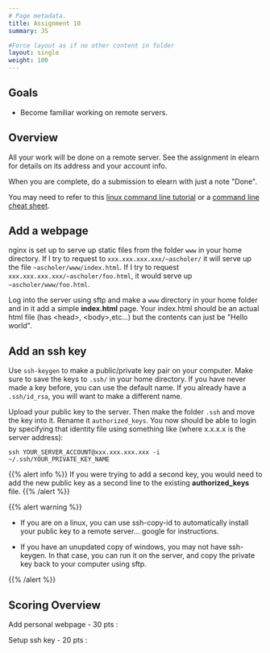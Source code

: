 ```yaml
---
# Page metadata.
title: Assignment 10
summary: JS

#Force layout as if no other content in folder
layout: single
weight: 100
---
```


## Goals

* Become familiar working on remote servers.

## Overview

All your work will be done on a remote server. See the assignment in elearn for details
on its address and your account info.

When you are complete, do a submission to elearn with just a note "Done".

You may need to refer to this [linux command line tutorial](https://ubuntu.com/tutorials/command-line-for-beginners#1-overview)
or a [command line cheat sheet](https://files.fosswire.com/2007/08/fwunixref.pdf).

## Add a webpage

nginx is set up to serve up static files from the folder `www` in your home
directory. If I try to request to `xxx.xxx.xxx.xxx/~ascholer/` it will serve
up the file `~ascholer/www/index.html`. If I try to request
 `xxx.xxx.xxx.xxx/~ascholer/foo.html`, it would serve up `~ascholer/www/foo.html`.

Log into the server using sftp and make a `www` directory in your home
folder and in it add a simple **index.html** page. Your index.html should be
an actual html file (has \<head>, \<body>,etc...) but the contents can just be
"Hello world".

## Add an ssh key

Use `ssh-keygen` to make a public/private key pair on your computer. Make sure
to save the keys to `.ssh/` in your home directory. If you have never made a key
before, you can use the default name. If you already have a `.ssh/id_rsa`, you
will want to make a different name.

Upload your public key to the server. Then make the folder `.ssh` and move
the key into it. Rename it `authorized_keys`. You now should be able to login
by specifying that identity file using something like (where x.x.x.x is the
server address):

    ssh YOUR_SERVER_ACCOUNT@xxx.xxx.xxx.xxx -i ~/.ssh/YOUR_PRIVATE_KEY_NAME

{{% alert info %}}
If you were trying to add a second key, you would need to add the new public
key as a second line to the existing **authorized_keys** file.
{{% /alert %}}

{{% alert warning %}}

* If you are on a linux, you can use ssh-copy-id to automatically install your
public key to a remote server... google for instructions.

* If you have an unupdated copy of windows, you may not have ssh-keygen.
In that case, you can run it on the server, and copy the private key back
to your computer using sftp.

{{% /alert %}}

## Scoring Overview

Add personal webpage - 30 pts
: 

Setup ssh key - 20 pts
:  

<!-- {{% cs290General %}}

## Goals

* Use express to provide a Data API.
* Implement complex client side updates via AJAX.

## Overview

This week, you will be updating your `databases` directory to provide a data API that
produces json versions of your data. You will then use it to display and filter data
via AJAX on a plain HTML page.

For parts of this assignment, you will need to describe what you did in a PDF you will
submit to elearn. Use google docs or Word to make a document and then save it as a PDF to submit.

## Data List API

Add a route/controller `/api/YOURDATATYPE/` (like `/api/books/`) that returns all items
from your database as a JSON list.

Make a link in `index.html` to this URL.

## Data Filtered List API

Make a route/controller that is parameterized to select some group of objects and return it
as a json list. Something like `/books/year/XXXX/` (e.g. `/books/year/2020/` or `/books/year/2021/`).
Like in the past, you may want to avoid using a field that will have spaces or special characters in it.

Make 2+ links in `index.html` that link to this URL with different parameters.

## Display List

Add a plain html file `ajax.html` at the root level of your site. Make a link to it on your `index.html`.

This file should use javascript to retrieve all of your items via the `/api/YOURDATATYPE/` route
and then display them in an HTML table. This table needs only basic formatting and the data in the
table does not need to be formatted.

## Filterable List

Add an input above your table that can be used to filter the data in the table.
For example, I might have a select drop-down menu with various years that allow the user to pick a
year of book they want to see. There should be a button that does not actually submit the form/page
but instead just triggers javascript to retrieve a new list of data using your
parameterized API and then update the table to display those items (probably by clearing the existing
rows and then adding new ones). 

**Writeup Question #1:** Provide a screenshot of using this input to specify some value and the
table that results.

## Sortable List

Make 2+ columns of your table have a button that says "Sort" in the header. Clicking "Sort" should
trigger js that sorts the existing data by that field and updates the table to show the new ordering.

You should not do a new request via the API. The sort should be done using the last data retrieved.
That means any time you retrieve a list, you need to store it in some page level variable for later
access.

## Scoring Overview

Data List API - 15 pts
: 

Data Filtered List API - 10 pts
:  

Display List - 15 pts
:  Working create form with link from index.

Filterable List - 5 pts
:  Working create form with link from index.

Sortable List - 5 pts
:  Do appropriate validation. Writeup clearly describes and documents any issues. -->
